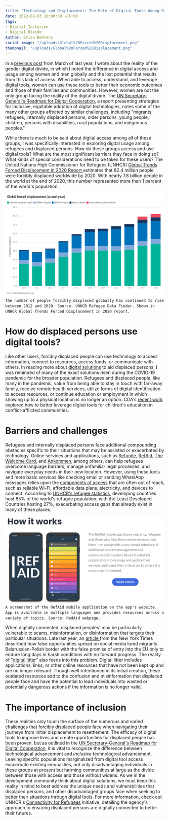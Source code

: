 ```yaml
---
title: 'Technology and Displacement: The Role of Digital Tools Among Displaced Persons'
date: 2022-02-03 10:00:00 -05:00
tags:
- Digital Inclusion
- Digital Divide
Author: Erica Behrens
social-image: "/uploads/Global%20Forced%20Displacement.png"
thumbnail: "/uploads/Global%20Forced%20Displacement.png"
---
```


In a [previous post](https://dai-global-digital.com/in-honor-of-womens-history-month-exploring-the-gender-digital-divide.html?utm_source=related-box) from March of last year, I wrote about the reality of the gender digital divide, in which I noted the difference in digital access and usage among women and men globally and the lost potential that results from this lack of access. When able to access, understand, and leverage digital tools, women can use these tools to better their economic outcomes and those of their families and communities. However, women are not the only group facing the reality of the digital divide. The [UN Secretary-General's Roadmap for Digital Cooperation,](https://www.un.org/en/content/digital-cooperation-roadmap/assets/pdf/Roadmap_for_Digital_Cooperation_EN.pdf) a report presenting strategies for inclusive, equitable adoption of digital technologies, notes some of the many other groups affected by similar challenges, including "migrants, refugees, internally displaced persons, older persons, young people, children, persons with disabilities, rural populations, and indigenous peoples."

<!--more-->

While there is much to be said about digital access among all of these groups, I was specifically interested in exploring digital usage among refugees and displaced persons. How do these groups access and use digital tools? What are the most significant barriers they face in doing so? What kinds of special considerations need to be taken for these users? The United Nations High Commissioner for Refugees (UNHCR) [Global Trends Forced Displacement in 2020 Report ](https://www.unhcr.org/flagship-reports/globaltrends/)estimates that 82.4 million people were forcibly displaced worldwide by 2020. With nearly 7.8 billion people in the world at the end of 2020, this number represented more than 1 percent of the world's population.

![Global Forced Displacement.png](/uploads/Global%20Forced%20Displacement.png)
`The number of people forcibly displaced globally has continued to rise between 2012 and 2020. Source: UNHCR Refugee Data Finder. Shown in UNHCR Global Trends Forced Displacement in 2020 report.`

# **How do displaced persons use digital tools?**

Like other users, forcibly displaced people can use technology to access information, connect to resources, access funds, or communicate with others. In reading more about [digital solutions](https://www.rand.org/content/dam/rand/pubs/research_reports/RR4300/RR4322/RAND_RR4322.pdf) to aid displaced persons, I was reminded of many of the exact solutions risen during the COVID-19 pandemic for the broader population. Refugees and displaced people, like many in the pandemic, value from being able to stay in touch with far-away family, receive remote health services, utilize forms of digital identification to access resources, or continue education or employment in which showing up to a physical location is no longer an option. CDA's [recent work](https://dai-global-digital.com/frontier-insights-colombia-understanding-childrens-digital-access.html) explored how to better leverage digital tools for children's education in conflict-afflicted communities.

# **Barriers and challenges**

Refugees and internally displaced persons face additional compounding obstacles specific to their situations that may be assisted or exacerbated by technology. Online services and applications, such as [Refunite,](https://refunite.org/) [RefAid](https://refaid.com/), [The Welcome Card,](https://thewelcomecard.org/) and [Ankommen](https://www.bamf.de/EN/Themen/Integration/ZugewanderteTeilnehmende/ErsteOrientierung/AppAnkommen/app-ankommen-node.html), among others, can help refugees overcome language barriers, manage unfamiliar legal processes, and navigate everyday needs in their new location. However, using these tools and more basic services like checking email or sending WhatsApp messages relies upon the [components of access](https://www.forbes.com/sites/christinero/2020/02/05/when-it-comes-to-tech-refugees-need-more-access-not-more-apps/?sh=46c1791420bc) that are often out of reach, such as reliable Wi-Fi, affordable data plans, electricity, and devices to connect. According to [UNHCR's refugee statistics](https://www.unhcr.org/refugee-statistics/), developing countries host 85% of the world's refugee population, with the Least Developed Countries hosting 27%, exacerbating access gaps that already exist in many of these places.

![RefAid screenshot.png](/uploads/RefAid%20screenshot.png)
`A screenshot of the RefAid mobile application on the app's website. App is available in multiple languages and provides resources across a variety of topics. Source: RedAid webpage.`

When digitally connected, displaced peoples' may be particularly vulnerable to scams, misinformation, or disinformation that targets their particular situations. Late last year, an [article ](https://www.nytimes.com/2021/11/22/world/europe/belarus-migrants-facebook-fake-news.html)from the New York Times described how false opportunities spread on social media lured migrants Belarussian-Polish border with the false promise of entry into the EU only to endure long days in harsh conditions with no forward progress. The reality of "[digital litter](https://www.migrationpolicy.org/article/digital-litter-downside-using-technology-help-refugees)" also feeds into this problem. Digital litter includes applications, links, or other online resources that have not been kept up and are no longer relevant. Though well-intentioned in its initial creation, these outdated resources add to the confusion and misinformation that displaced people face and have the potential to lead individuals into wasted or potentially dangerous actions if the information is no longer valid.

# **The importance of inclusion**

These realities only touch the surface of the numerous and varied challenges that forcibly displaced people face when navigating their journeys from initial displacement to resettlement. The efficacy of digital tools to improve lives and create opportunities for displaced people has been proven, but as outlined in the [UN Secretary-General's Roadmap for Digital Cooperation](https://www.un.org/en/content/digital-cooperation-roadmap/assets/pdf/Roadmap_for_Digital_Cooperation_EN.pdf), it is vital to recognize the difference between technological advancement and *inclusive* technological advancement. Leaving specific populations marginalized from digital tool access exacerbate existing inequalities, not only disadvantaging individuals in these groups at present but harming communities at large as the divide between those with access and those without widens. As we in the development community think about digital solutions, we must keep this reality in mind to best address the unique needs and vulnerabilities that displaced persons, and other disadvantaged groups face when seeking to better their situations through digital tools. For more information, check out UNHCR's [Connectivity for Refugees](https://www.unhcr.org/innovation/connectivity-for-refugees/) initiative, detailing the agency's approach to ensuring displaced persons are digitally connected to better their futures.